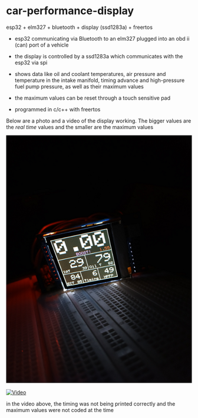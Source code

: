 # car-performance-display
esp32 + elm327 + bluetooth + display (ssd1283a) + freertos

* esp32 communicating via Bluetooth to an elm327 plugged into an obd ii (can) port of a vehicle

* the display is controlled by a ssd1283a which communicates with the esp32 via spi

* shows data like oil and coolant temperatures, air pressure and temperature in the intake manifold, timing advance and high-pressure fuel pump pressure, as well as their maximum values

* the maximum values can be reset through a touch sensitive pad

* programmed in c/c++ with freertos

Below are a photo and a video of the display working. The bigger values are the <i>real time</i> values and the smaller are the maximum values

![Photo](https://github.com/viniciusmelara/car-performance-display/blob/main/img/IMG_20210509_184338.png)

[![Video](https://img.youtube.com/vi/uSTarYhGWlQ/maxresdefault.jpg)](https://youtu.be/uSTarYhGWlQ)

in the video above, the timing was not being printed correctly and the maximum values were not coded at the time

